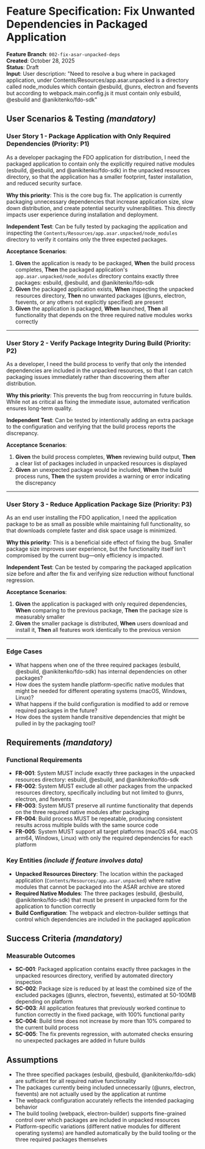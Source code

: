 # Feature Specification: Fix Unwanted Dependencies in Packaged Application

**Feature Branch**: `002-fix-asar-unpacked-deps`  
**Created**: October 28, 2025  
**Status**: Draft  
**Input**: User description: "Need to resolve a bug where in packaged application, under Contents/Resources/app.asar.unpacked is a directory called node_modules which contain @esbuild, @unrs, electron and fsevents but according to webpack.main.config.js it must contain only esbuild, @esbuild and @anikitenko/fdo-sdk"

## User Scenarios & Testing *(mandatory)*

### User Story 1 - Package Application with Only Required Dependencies (Priority: P1)

As a developer packaging the FDO application for distribution, I need the packaged application to contain only the explicitly required native modules (esbuild, @esbuild, and @anikitenko/fdo-sdk) in the unpacked resources directory, so that the application has a smaller footprint, faster installation, and reduced security surface.

**Why this priority**: This is the core bug fix. The application is currently packaging unnecessary dependencies that increase application size, slow down distribution, and create potential security vulnerabilities. This directly impacts user experience during installation and deployment.

**Independent Test**: Can be fully tested by packaging the application and inspecting the `Contents/Resources/app.asar.unpacked/node_modules` directory to verify it contains only the three expected packages.

**Acceptance Scenarios**:

1. **Given** the application is ready to be packaged, **When** the build process completes, **Then** the packaged application's `app.asar.unpacked/node_modules` directory contains exactly three packages: esbuild, @esbuild, and @anikitenko/fdo-sdk
2. **Given** the packaged application exists, **When** inspecting the unpacked resources directory, **Then** no unwanted packages (@unrs, electron, fsevents, or any others not explicitly specified) are present
3. **Given** the application is packaged, **When** launched, **Then** all functionality that depends on the three required native modules works correctly

---

### User Story 2 - Verify Package Integrity During Build (Priority: P2)

As a developer, I need the build process to verify that only the intended dependencies are included in the unpacked resources, so that I can catch packaging issues immediately rather than discovering them after distribution.

**Why this priority**: This prevents the bug from reoccurring in future builds. While not as critical as fixing the immediate issue, automated verification ensures long-term quality.

**Independent Test**: Can be tested by intentionally adding an extra package to the configuration and verifying that the build process reports the discrepancy.

**Acceptance Scenarios**:

1. **Given** the build process completes, **When** reviewing build output, **Then** a clear list of packages included in unpacked resources is displayed
2. **Given** an unexpected package would be included, **When** the build process runs, **Then** the system provides a warning or error indicating the discrepancy

---

### User Story 3 - Reduce Application Package Size (Priority: P3)

As an end user installing the FDO application, I need the application package to be as small as possible while maintaining full functionality, so that downloads complete faster and disk space usage is minimized.

**Why this priority**: This is a beneficial side effect of fixing the bug. Smaller package size improves user experience, but the functionality itself isn't compromised by the current bug—only efficiency is impacted.

**Independent Test**: Can be tested by comparing the packaged application size before and after the fix and verifying size reduction without functional regression.

**Acceptance Scenarios**:

1. **Given** the application is packaged with only required dependencies, **When** comparing to the previous package, **Then** the package size is measurably smaller
2. **Given** the smaller package is distributed, **When** users download and install it, **Then** all features work identically to the previous version

---

### Edge Cases

- What happens when one of the three required packages (esbuild, @esbuild, @anikitenko/fdo-sdk) has internal dependencies on other packages?
- How does the system handle platform-specific native modules that might be needed for different operating systems (macOS, Windows, Linux)?
- What happens if the build configuration is modified to add or remove required packages in the future?
- How does the system handle transitive dependencies that might be pulled in by the packaging tool?

## Requirements *(mandatory)*

### Functional Requirements

- **FR-001**: System MUST include exactly three packages in the unpacked resources directory: esbuild, @esbuild, and @anikitenko/fdo-sdk
- **FR-002**: System MUST exclude all other packages from the unpacked resources directory, specifically including but not limited to @unrs, electron, and fsevents
- **FR-003**: System MUST preserve all runtime functionality that depends on the three required native modules after packaging
- **FR-004**: Build process MUST be repeatable, producing consistent results across multiple builds with the same source code
- **FR-005**: System MUST support all target platforms (macOS x64, macOS arm64, Windows, Linux) with only the required dependencies for each platform

### Key Entities *(include if feature involves data)*

- **Unpacked Resources Directory**: The location within the packaged application (`Contents/Resources/app.asar.unpacked`) where native modules that cannot be packaged into the ASAR archive are stored
- **Required Native Modules**: The three packages (esbuild, @esbuild, @anikitenko/fdo-sdk) that must be present in unpacked form for the application to function correctly
- **Build Configuration**: The webpack and electron-builder settings that control which dependencies are included in the packaged application

## Success Criteria *(mandatory)*

### Measurable Outcomes

- **SC-001**: Packaged application contains exactly three packages in the unpacked resources directory, verified by automated directory inspection
- **SC-002**: Package size is reduced by at least the combined size of the excluded packages (@unrs, electron, fsevents), estimated at 50-100MB depending on platform
- **SC-003**: All application features that previously worked continue to function correctly in the fixed package, with 100% functional parity
- **SC-004**: Build time does not increase by more than 10% compared to the current build process
- **SC-005**: The fix prevents regression, with automated checks ensuring no unexpected packages are added in future builds

## Assumptions

- The three specified packages (esbuild, @esbuild, @anikitenko/fdo-sdk) are sufficient for all required native functionality
- The packages currently being included unnecessarily (@unrs, electron, fsevents) are not actually used by the application at runtime
- The webpack configuration accurately reflects the intended packaging behavior
- The build tooling (webpack, electron-builder) supports fine-grained control over which packages are included in unpacked resources
- Platform-specific variations (different native modules for different operating systems) are handled automatically by the build tooling or the three required packages themselves
